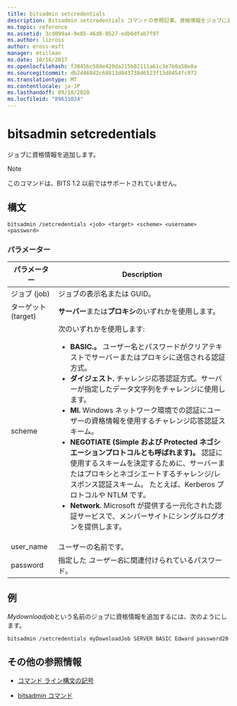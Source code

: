 ```yaml
---
title: bitsadmin setcredentials
description: Bitsadmin setcredentials コマンドの参照記事。資格情報をジョブに追加します。
ms.topic: reference
ms.assetid: 3cd099a4-9e85-46d8-8527-edb6dfab7f97
ms.author: lizross
author: eross-msft
manager: mtillman
ms.date: 10/16/2017
ms.openlocfilehash: f3045bc584e420da215b02111a61c3e7b8a50e8a
ms.sourcegitcommit: db2d46842c68813d043738d6523f13d8454fc972
ms.translationtype: MT
ms.contentlocale: ja-JP
ms.lasthandoff: 09/10/2020
ms.locfileid: "89631024"
---
```

# <a name="bitsadmin-setcredentials"></a>bitsadmin setcredentials

ジョブに資格情報を追加します。

> [!NOTE]
> このコマンドは、BITS 1.2 以前ではサポートされていません。

## <a name="syntax"></a>構文

```
bitsadmin /setcredentials <job> <target> <scheme> <username> <password>
```

### <a name="parameters"></a>パラメーター

| パラメーター | Description |
| -------------- | -------------- |
| ジョブ (job) | ジョブの表示名または GUID。 |
| ターゲット (target) | **サーバー**または**プロキシ**のいずれかを使用します。 |
| scheme | 次のいずれかを使用します:<ul><li>**BASIC.。** ユーザー名とパスワードがクリアテキストでサーバーまたはプロキシに送信される認証方式。</li><li>**ダイジェスト.** チャレンジ応答認証方式。サーバーが指定したデータ文字列をチャレンジに使用します。</li><li>**Ml.** Windows ネットワーク環境での認証にユーザーの資格情報を使用するチャレンジ応答認証スキーム。</li><li>**NEGOTIATE (Simple および Protected ネゴシエーションプロトコルとも呼ばれます)。** 認証に使用するスキームを決定するために、サーバーまたはプロキシとネゴシエートするチャレンジ/レスポンス認証スキーム。 たとえば、Kerberos プロトコルや NTLM です。</li><li>**Network.** Microsoft が提供する一元化された認証サービスで、メンバーサイトにシングルログオンを提供します。</li></ul> |
| user_name | ユーザーの名前です。 |
| password | 指定した *ユーザー名*に関連付けられているパスワード。 |

## <a name="examples"></a>例

*Mydownloadjob*という名前のジョブに資格情報を追加するには、次のようにします。

```
bitsadmin /setcredentials myDownloadJob SERVER BASIC Edward password20
```

## <a name="additional-references"></a>その他の参照情報

- [コマンド ライン構文の記号](command-line-syntax-key.md)

- [bitsadmin コマンド](bitsadmin.md)
